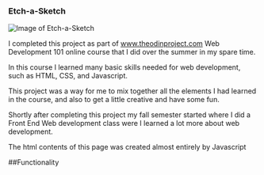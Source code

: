 ### Etch-a-Sketch

![Image of Etch-a-Sketch](/etch-a-sketchscreenshot.png) 

I completed this project as part of www.theodinproject.com Web Development 101 online course
that I did over the summer in my spare time. <br/>

In this course I learned many basic skills needed for web development, such as HTML, CSS, and Javascript.

This project was a way for me to mix together all the elements I had learned in the course, and
also to get a little creative and have some fun. <br/>

Shortly after completing this project my fall semester started where I did a Front End Web development 
class were I learned a lot more about web development.

The html contents of this page was created almost entirely by Javascript

##Functionality
